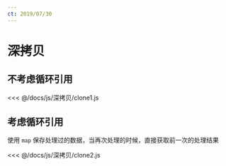 ```yaml
---
ct: 2019/07/30
---
```


# 深拷贝

## 不考虑循环引用

<<< @/docs/js/深拷贝/clone1.js

## 考虑循环引用

使用 `map` 保存处理过的数据，当再次处理的时候，直接获取前一次的处理结果

<<< @/docs/js/深拷贝/clone2.js
